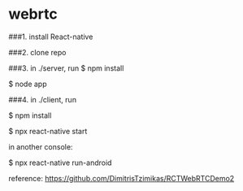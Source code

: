 # webrtc

###1. install React-native 

###2. clone repo

###3. in ./server, run 
$ npm install

$ node app

###4. in ./client, run

$ npm install

$ npx react-native start

in another console:

$ npx react-native run-android

reference: https://github.com/DimitrisTzimikas/RCTWebRTCDemo2
